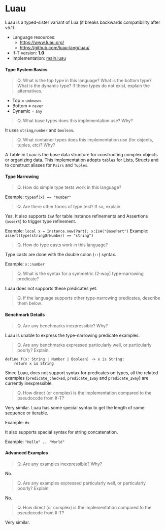 # Luau

Luau is a typed-sister variant of Lua (it breaks backwards compatibility after
v5.1).

- Language resources:
  - <https://www.luau.org/>
  - <https://github.com/luau-lang/luau/>
- If-T version: **1.0**
- Implementation: [main.luau](main.luau)

#### Type System Basics

> Q. What is the top type in this language? What is the bottom type? What is the
> dynamic type? If these types do not exist, explain the alternatives.

- Top = `unknown`
- Bottom = `never`
- Dynamic = `any`

> Q. What base types does this implementation use? Why?

It uses `string`,`number` and `boolean`.

> Q. What container types does this implementation use (for objects, tuples,
> etc)? Why?

A Table in Luau is the base data structure for constructing complex objects or
organizing data. This implementation adopts `tables` for Lists, Structs and to
construct aliases for `Pairs` and `Tuples`.

#### Type Narrowing

> Q. How do simple type tests work in this language?

Example: `typeof(x) == "number"`

> Q. Are there other forms of type test? If so, explain.

Yes, It also supports `IsA` for table instance refinements and Assertions
(`assert`) to trigger type refinement.

Example: `local x = Instance.new(Part); x:IsA("BasePart")` Example:
`assert(type(stringOrNumber) == "string")`

> Q. How do type casts work in this language?

Type casts are done with the double colon (`::`) syntax.

Example: `x::number`

> Q. What is the syntax for a symmetric (2-way) type-narrowing predicate?

Luau does not supports these predicates yet.

> Q. If the language supports other type-narrowing predicates, describe them
> below.

#### Benchmark Details

> Q. Are any benchmarks inexpressible? Why?

Luau is unable to express the type-narrowing predicate examples.

> Q. Are any benchmarks expressed particularly well, or particularly poorly?
> Explain.

```
define f(x: String | Number | Boolean) -> x is String:
    return x is String
```

Since Luau, does not support syntax for predicates on types, all the related
examples (`predicate_checked`, `predicate_1way` and `predicate_2way`) are
currently inexpressible.

> Q. How direct (or complex) is the implementation compared to the pseudocode
> from If-T?

Very similar. Luau has some special syntax to get the length of some sequence or
iterable.

Example: `#x`

It also supports special syntax for string concatenation.

Example: `"Hello" .. "World"`

#### Advanced Examples

> Q. Are any examples inexpressible? Why?

No.

> Q. Are any examples expressed particularly well, or particularly poorly?
> Explain.

No.

> Q. How direct (or complex) is the implementation compared to the pseudocode
> from If-T?

Very similar.
